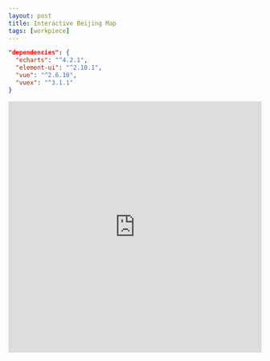 ```yaml
---
layout: post
title: Interactive Beijing Map
tags: [workpiece]
---
```

```json
"dependencies": {
  "echarts": "^4.2.1",
  "element-ui": "^2.10.1",
  "vue": "^2.6.10",
  "vuex": "^3.1.1"
}
```
<iframe src="http://luyang1026.github.io/reactive-map-beijing/" width="100%" height="500" frameborder="0" scrolling="no"></iframe>
